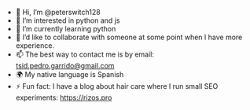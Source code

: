 - 👋 Hi, I’m @peterswitch128
- 👀 I’m interested in python and js
- 🌱 I’m currently learning python
- 💞️ I’d like to collaborate with someone at some point when I have more experience.
- 📫 The best way to contact me is by email: tsid.pedro.garrido@gmail.com
- 🌍 My native language is Spanish
- ⚡ Fun fact: I have a blog about hair care where I run small SEO experiments: https://rizos.pro

<!---
peterswitch128/peterswitch128 is a ✨ special ✨ repository because its `README.md` (this file) appears on your GitHub profile.
You can click the Preview link to take a look at your changes.
--->
